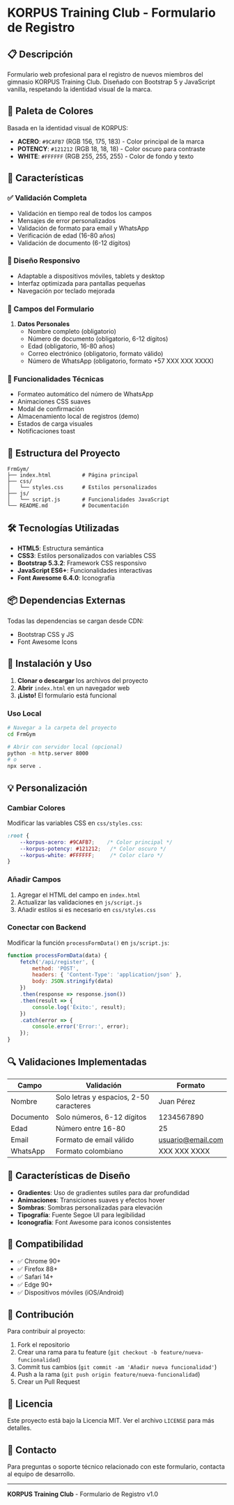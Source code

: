 # KORPUS Training Club - Formulario de Registro

## 📋 Descripción

Formulario web profesional para el registro de nuevos miembros del gimnasio KORPUS Training Club. Diseñado con Bootstrap 5 y JavaScript vanilla, respetando la identidad visual de la marca.

## 🎨 Paleta de Colores

Basada en la identidad visual de KORPUS:

- **ACERO**: `#9CAFB7` (RGB 156, 175, 183) - Color principal de la marca
- **POTENCY**: `#121212` (RGB 18, 18, 18) - Color oscuro para contraste
- **WHITE**: `#FFFFFF` (RGB 255, 255, 255) - Color de fondo y texto

## 🚀 Características

### ✅ Validación Completa
- Validación en tiempo real de todos los campos
- Mensajes de error personalizados
- Validación de formato para email y WhatsApp
- Verificación de edad (16-80 años)
- Validación de documento (6-12 dígitos)

### 📱 Diseño Responsivo
- Adaptable a dispositivos móviles, tablets y desktop
- Interfaz optimizada para pantallas pequeñas
- Navegación por teclado mejorada

### 🎯 Campos del Formulario

1. **Datos Personales**
   - Nombre completo (obligatorio)
   - Número de documento (obligatorio, 6-12 dígitos)
   - Edad (obligatorio, 16-80 años)
   - Correo electrónico (obligatorio, formato válido)
   - Número de WhatsApp (obligatorio, formato +57 XXX XXX XXXX)

### 🔧 Funcionalidades Técnicas
- Formateo automático del número de WhatsApp
- Animaciones CSS suaves
- Modal de confirmación
- Almacenamiento local de registros (demo)
- Estados de carga visuales
- Notificaciones toast

## 📂 Estructura del Proyecto

```
FrmGym/
├── index.html          # Página principal
├── css/
│   └── styles.css      # Estilos personalizados
├── js/
│   └── script.js       # Funcionalidades JavaScript
└── README.md           # Documentación
```

## 🛠️ Tecnologías Utilizadas

- **HTML5**: Estructura semántica
- **CSS3**: Estilos personalizados con variables CSS
- **Bootstrap 5.3.2**: Framework CSS responsivo
- **JavaScript ES6+**: Funcionalidades interactivas
- **Font Awesome 6.4.0**: Iconografía

## 📦 Dependencias Externas

Todas las dependencias se cargan desde CDN:

- Bootstrap CSS y JS
- Font Awesome Icons

## 🚀 Instalación y Uso

1. **Clonar o descargar** los archivos del proyecto
2. **Abrir** `index.html` en un navegador web
3. **¡Listo!** El formulario está funcional

### Uso Local
```bash
# Navegar a la carpeta del proyecto
cd FrmGym

# Abrir con servidor local (opcional)
python -m http.server 8000
# o
npx serve .
```

## 💡 Personalización

### Cambiar Colores
Modificar las variables CSS en `css/styles.css`:

```css
:root {
    --korpus-acero: #9CAFB7;    /* Color principal */
    --korpus-potency: #121212;   /* Color oscuro */
    --korpus-white: #FFFFFF;     /* Color claro */
}
```

### Añadir Campos
1. Agregar el HTML del campo en `index.html`
2. Actualizar las validaciones en `js/script.js`
3. Añadir estilos si es necesario en `css/styles.css`

### Conectar con Backend
Modificar la función `processFormData()` en `js/script.js`:

```javascript
function processFormData(data) {
    fetch('/api/register', {
        method: 'POST',
        headers: { 'Content-Type': 'application/json' },
        body: JSON.stringify(data)
    })
    .then(response => response.json())
    .then(result => {
        console.log('Éxito:', result);
    })
    .catch(error => {
        console.error('Error:', error);
    });
}
```

## 🔍 Validaciones Implementadas

| Campo | Validación | Formato |
|-------|------------|---------|
| Nombre | Solo letras y espacios, 2-50 caracteres | Juan Pérez |
| Documento | Solo números, 6-12 dígitos | 1234567890 |
| Edad | Número entre 16-80 | 25 |
| Email | Formato de email válido | usuario@email.com |
| WhatsApp | Formato colombiano | XXX XXX XXXX |

## 🎨 Características de Diseño

- **Gradientes**: Uso de gradientes sutiles para dar profundidad
- **Animaciones**: Transiciones suaves y efectos hover
- **Sombras**: Sombras personalizadas para elevación
- **Tipografía**: Fuente Segoe UI para legibilidad
- **Iconografía**: Font Awesome para iconos consistentes

## 📱 Compatibilidad

- ✅ Chrome 90+
- ✅ Firefox 88+
- ✅ Safari 14+
- ✅ Edge 90+
- ✅ Dispositivos móviles (iOS/Android)

## 🤝 Contribución

Para contribuir al proyecto:

1. Fork el repositorio
2. Crear una rama para tu feature (`git checkout -b feature/nueva-funcionalidad`)
3. Commit tus cambios (`git commit -am 'Añadir nueva funcionalidad'`)
4. Push a la rama (`git push origin feature/nueva-funcionalidad`)
5. Crear un Pull Request

## 📄 Licencia

Este proyecto está bajo la Licencia MIT. Ver el archivo `LICENSE` para más detalles.

## 📧 Contacto

Para preguntas o soporte técnico relacionado con este formulario, contacta al equipo de desarrollo.

---

**KORPUS Training Club** - Formulario de Registro v1.0